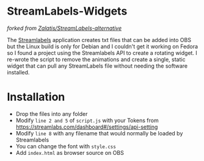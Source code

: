 # StreamLabels-Widgets
*forked from [Zalatis/StreamLabels-alternative](https://github.com/Zalatis/StreamLabels-alternative)*

The [Streamlabels](https://streamlabs.com/dashboard#/streamlabels) application creates txt files that can be added into OBS but the Linux build is only for Debian and I couldn't get it working on Fedora so I found a project using the Streamlabels API to create a rotating widget. I re-wrote the script to remove the animations and create a single, static widget that can pull any StreamLabels file without needing the software installed.

# Installation
- Drop the files into any folder
- Modify `line 2 and 5` of `script.js` with your Tokens from https://streamlabs.com/dashboard#/settings/api-setting
- Modify `line 8` with any filename that would normally be loaded by Streamlabels
- You can change the font with `style.css`
- Add `index.html` as browser source on OBS
